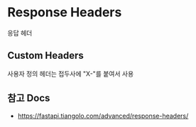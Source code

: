 # Response Headers

응답 헤더


## Custom Headers

사용자 정의 헤더는 접두사에 "X-"를 붙여서 사용


## 참고 Docs

- https://fastapi.tiangolo.com/advanced/response-headers/